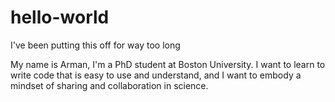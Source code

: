 # hello-world
I've been putting this off for way too long


My name is Arman, I'm a PhD student at Boston University. I want to learn to write code that is easy to use and understand, and I want to embody a mindset of sharing and collaboration in science. 
